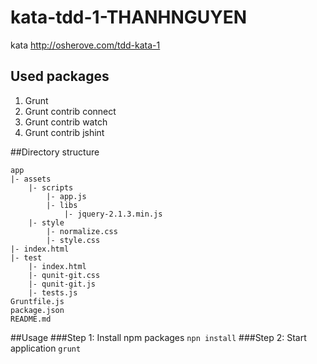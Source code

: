 # kata-tdd-1-THANHNGUYEN
kata http://osherove.com/tdd-kata-1

## Used packages
1. Grunt
2. Grunt contrib connect
3. Grunt contrib watch
4. Grunt contrib jshint

##Directory structure
```
app
|- assets
	|- scripts
		|- app.js
		|- libs
			|- jquery-2.1.3.min.js
	|- style
		|- normalize.css
		|- style.css
|- index.html
|- test
	|- index.html
	|- qunit-git.css
	|- qunit-git.js
	|- tests.js
Gruntfile.js
package.json
README.md
```

##Usage
###Step 1: Install npm packages
`npn install`
###Step 2: Start application
`grunt`